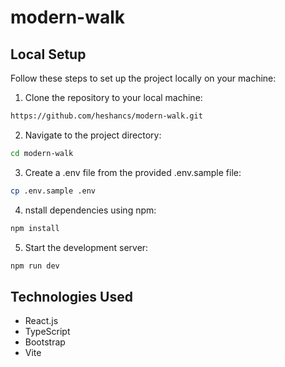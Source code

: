 # modern-walk

## Local Setup

Follow these steps to set up the project locally on your machine:

1. Clone the repository to your local machine:
```bash
https://github.com/heshancs/modern-walk.git
```

2. Navigate to the project directory:
```bash
cd modern-walk
```

3. Create a .env file from the provided .env.sample file:
```bash
cp .env.sample .env
```

4. nstall dependencies using npm:
```bash
npm install
```

5. Start the development server:
```bash
npm run dev
```

## Technologies Used

- React.js
- TypeScript
- Bootstrap
- Vite
